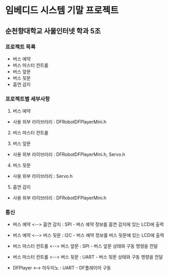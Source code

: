 # 임베디드 시스템 기말 프로젝트
## 순천향대학교 사물인터넷 학과 5조
### 프로젝트 목록
- 버스 예약
- 버스 마스터 컨트롤
- 버스 앞문
- 버스 뒷문
- 흡연 감지

### 프로젝트별 세부사항
1. 버스 예약
- 사용 외부 라이브러리 : DFRobotDFPlayerMini.h

2. 버스 마스터 컨트롤

3. 버스 앞문
- 사용 외부 라이브러리 : DFRobotDFPlayerMini.h, Servo.h

4. 버스 뒷문
- 사용 외부 라이브러리 : Servo.h

5. 흡연 감지
- 사용 외부 라이브러리 : DFRobotDFPlayerMini.h

### 통신
- 버스 예약 <--> 흡연 감지 : SPI - 버스 예약 정보를 흡연 감지에 있는 LCD에 출력
- 버스 예약 <--> 버스 뒷문 : I2C - 버스 예약 정보를 버스 뒷문에 있는 LCD에 출력
- 버스 마스터 컨트롤 <--> 버스 앞문 : SPI - 버스 앞문 상태와 구동 명령을 전달
- 버스 마스터 컨트롤 <--> 버스 뒷문 : UART - 버스 뒷문 상태와 구동 명령을 전달

- DFPlayer <--> 아두이노 : UART - DF플레이어 구동